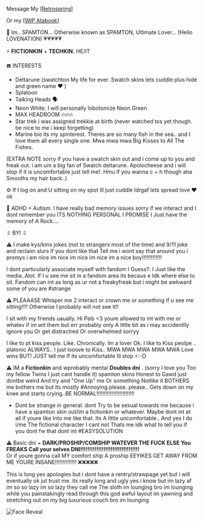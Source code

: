 Message My [[Retrospring](https://retrospring.net/@SPAMTON_GSPAMTON)]

Or my [[WIP Atabook](https://spamton.atabook.org/)]


💾 Im.. SPAMTON... Otherwise known as SPAMTON, Ultimate Lover... (Hello LOVENATION) 💗💗💗💗💗

⚡ **FICTIONKIN** + **TECHKIN.** HE/IT
  
☎️ INTERESTS
 - Deltarune (swatchton My life for ever. Swatch skins lets cuddle plus hide and green name ❤️ )
 - Splatoon
 - Talking Heads 🗣️
 - Neon White. I will personally lobotomize Neon Green
 - MAX HEADROOM :fire::fire::fire: 
 - Star trek i was assigned trekkie at birth (never watched tos yet though. be nice to me i keep forgetting)
 - Marine bio its my spinterest. Theres are so many fish in the sea.. and I love them all every single one. Mwa mwa mwa Big Kisses to All The Fishes.

(EXTRA NOTE sorry if you have a swatch skin out and i come up to you and freak out. i am um a big fan of Swatch deltarune. Apolocheese and i will stop if it is uncomfortable just tell me!. Hmu if you wanna c + h though aha Smooths my hair back..) 


⚙️ If I log on and U sitting on my spot Ill just cuddle Idrgaf lets spread love ❤️ ok


 📧 ADHD + Autism. I have really bad memory issues sorry if we interact and I dont remember you ITS NOTHING PERSONAL I PROMISE I Just have the memory of A Rock....

 ⇩ BYI ⇩

 ⚠️ I make kys/kms jokes (not to strangers most of the time) and 9/11 joke and reclaim slurs if you dont like that Tell me i wont say that around you i promys i am nice im nice im nice im nice im a nice boy!!!!!!!!!!!!!

  I dont particularly associate myself with fandom I Guess?. I Just like the media..Alot. If I u see me sit in a fandom area its becaus e Idk where else to sit. Fandom can int as long as ur not a freakyfreak but i might be awkward some of you are #strange

 ⚠️ PLEAAASE Whisper me 2 interact or crown me or something if u see me sitting!!!! Otherwise I probably will not see it!!

I sit with my friends uaually. Hi Pals <3 youre allowed to int with me or whatev if im wit them but err probably only A little bit as i may accidentlly ignore you Or get distractred Or overwhelmed sorryy

  I like to pt kiss people. Like. Chronically. Im a lover Ok. I like to Kiss peolpe .. platonic ALWAYS.. I just looove to Kiss.. MWA MWA MWA MWA MWA Love wins  BUT! JUST tell me If its uncomfortable Ill stop <:-D
  
 ⚠️ IM a **Fictionkin** and wprobably mental **Doubles dni** . (sorry I love you Too my fellow Twins I just cant handle it) spamton skins Honest to Gawd just dontbe weird And try and "One Up" me Or something Notlike it BOTHERS me bothers me but its mostly #Annoying please..please.. Gets down on my knee and starts crying..BE NORMAL!!!!!!!!!!!!!!!!!!!!!!!!!
   * Dont be strange in general. dont Try to be sexual towards me because i have a spamton skin out/im a fictionkin or whatever. Maybe dont int at all if youre like Into me like that. Its A little uncomfortable.. And yes I do i/me The fictional character I cant not Thats me idk what to tell you if you dont fw that dont int #EASYSOLUTION

 ⚠️ Basic dni + **DARK/PROSHIP/COMSHIP WATEVER THE FUCK ELSE You FREAKS Call your selves DNI!!!!!!!!!!!!!!!!!!!!!!!!!!!!!!!!!**  
Or if youre gonna call MY comfort ship A proship EEYIKES GET AWAY FROM ME YOURE INSANE!!!!!!!!!!!!!! ❌❌❌❌❌

 This is long yes apologies but i dont have a rentry/strawpage yet but i will eventually ok jut trust me. its really long and ugly yes i know but im lazy af im so so lazy im so lazy they call me The sloth im lounging bro im lounging while you painstakingly read through this god awful layout im yawning and stretching out on my big luxurious couch bro im lounging 

![Face Reveal](https://file.garden/ZhZPB1LLjRCJOu7W/gangsterton.png)

